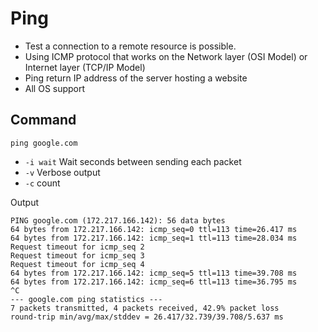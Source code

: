 # Ping

- Test a connection to a remote resource is possible.
- Using ICMP protocol that works on the Network layer (OSI Model) or Internet layer (TCP/IP Model)
- Ping return IP address of the server hosting a website
- All OS support

## Command

```
ping google.com
```
- `-i wait` Wait seconds between sending each packet
- `-v` Verbose output
- `-c` count

Output
```
PING google.com (172.217.166.142): 56 data bytes
64 bytes from 172.217.166.142: icmp_seq=0 ttl=113 time=26.417 ms
64 bytes from 172.217.166.142: icmp_seq=1 ttl=113 time=28.034 ms
Request timeout for icmp_seq 2
Request timeout for icmp_seq 3
Request timeout for icmp_seq 4
64 bytes from 172.217.166.142: icmp_seq=5 ttl=113 time=39.708 ms
64 bytes from 172.217.166.142: icmp_seq=6 ttl=113 time=36.795 ms
^C
--- google.com ping statistics ---
7 packets transmitted, 4 packets received, 42.9% packet loss
round-trip min/avg/max/stddev = 26.417/32.739/39.708/5.637 ms
```
